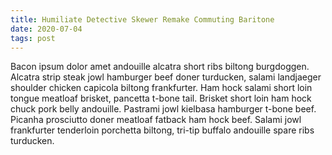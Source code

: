 ```yaml
---
title: Humiliate Detective Skewer Remake Commuting Baritone
date: 2020-07-04
tags: post
---
```


Bacon ipsum dolor amet andouille alcatra short ribs biltong burgdoggen.  Alcatra strip steak jowl hamburger beef doner turducken, salami landjaeger shoulder chicken capicola biltong frankfurter.  Ham hock salami short loin tongue meatloaf brisket, pancetta t-bone tail.  Brisket short loin ham hock chuck pork belly andouille.  Pastrami jowl kielbasa hamburger t-bone beef.  Picanha prosciutto doner meatloaf fatback ham hock beef.  Salami jowl frankfurter tenderloin porchetta biltong, tri-tip buffalo andouille spare ribs turducken.